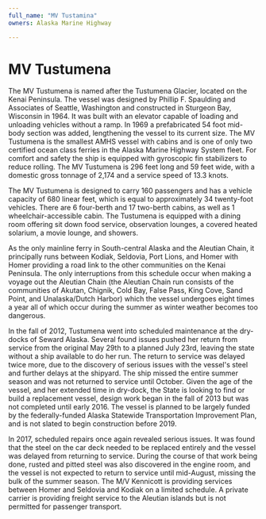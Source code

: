```yaml
---
full_name: "MV Tustamina"
owners: Alaska Marine Highway

---
```

# MV Tustumena

 The MV Tustumena is named after the Tustumena Glacier, located on the Kenai Peninsula. The vessel was designed by Phillip F. Spaulding and Associates of Seattle, Washington and constructed in Sturgeon Bay, Wisconsin in 1964. It was built with an elevator capable of loading and unloading vehicles without a ramp. In 1969 a prefabricated 54 foot mid-body section was added, lengthening the vessel to its current size. The MV Tustumena is the smallest AMHS vessel with cabins and is one of only two certified ocean class ferries in the Alaska Marine Highway System fleet. For comfort and safety the ship is equipped with gyroscopic fin stabilizers to reduce rolling. The MV Tustumena is 296 feet long and 59 feet wide, with a domestic gross tonnage of 2,174 and a service speed of 13.3 knots.


The MV Tustumena is designed to carry 160 passengers and has a vehicle capacity of 680 linear feet, which is equal to approximately 34 twenty-foot vehicles. There are 6 four-berth and 17 two-berth cabins, as well as 1 wheelchair-accessible cabin. The Tustumena is equipped with a dining room offering sit down food service, observation lounges, a covered heated solarium, a movie lounge, and showers.

As the only mainline ferry in South-central Alaska and the Aleutian Chain, it principally runs between Kodiak, Seldovia, Port Lions, and Homer with Homer providing a road link to the other communities on the Kenai Peninsula. The only interruptions from this schedule occur when making a voyage out the Aleutian Chain (the Aleutian Chain run consists of the communities of Akutan, Chignik, Cold Bay, False Pass, King Cove, Sand Point, and Unalaska/Dutch Harbor) which the vessel undergoes eight times a year all of which occur during the summer as winter weather becomes too dangerous. 

In the fall of 2012, Tustumena went into scheduled maintenance at the dry-docks of Seward Alaska. Several found issues pushed her return from service from the original May 29th to a planned July 23rd, leaving the state without a ship available to do her run. The return to service was delayed twice more, due to the discovery of serious issues with the vessel's steel and further delays at the shipyard. The ship missed the entire summer season and was not returned to service until October. Given the age of the vessel, and her extended time in dry-dock, the State is looking to find or build a replacement vessel, design work began in the fall of 2013 but was not completed until early 2016. The vessel is planned to be largely funded by the federally-funded Alaska Statewide Transportation Improvement Plan, and is not slated to begin construction before 2019.

In 2017, scheduled repairs once again revealed serious issues. It was found that the steel on the car deck needed to be replaced entirely and the vessel was delayed from returning to service. During the course of that work being done, rusted and pitted steel was also discovered in the engine room, and the vessel is not expected to return to service until mid-August, missing the bulk of the summer season. The M/V Kennicott is providing services between Homer and Seldovia and Kodiak on a limited schedule. A private carrier is providing freight service to the Aleutian islands but is not permitted for passenger transport.